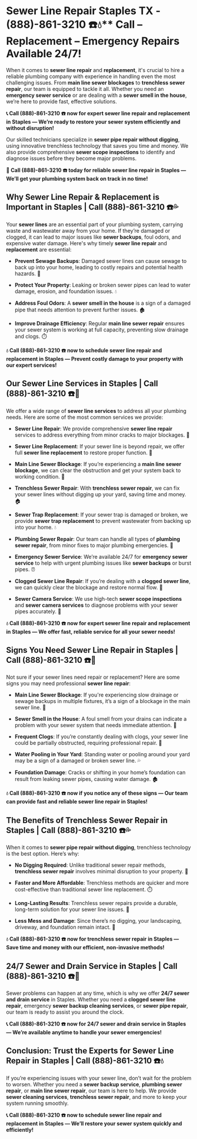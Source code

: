 # Sewer Line Repair Staples TX - (888)-861-3210 ☎️💧** Call – Replacement – Emergency Repairs Available 24/7!

When it comes to **sewer line repair** and **replacement**, it's crucial to hire a reliable plumbing company with experience in handling even the most challenging issues. From **main line sewer blockages** to **trenchless sewer repair**, our team is equipped to tackle it all. Whether you need an **emergency sewer service** or are dealing with a **sewer smell in the house**, we’re here to provide fast, effective solutions.

**📞 Call (888)-861-3210 ☎️ now for expert sewer line repair and replacement in Staples — We’re ready to restore your sewer system efficiently and without disruption!**

Our skilled technicians specialize in **sewer pipe repair without digging**, using innovative trenchless technology that saves you time and money. We also provide comprehensive **sewer scope inspections** to identify and diagnose issues before they become major problems.

**🚨 Call (888)-861-3210 ☎️ today for reliable sewer line repair in Staples — We’ll get your plumbing system back on track in no time!**

## **Why Sewer Line Repair & Replacement is Important in Staples | Call (888)-861-3210 ☎️💦**

Your **sewer lines** are an essential part of your plumbing system, carrying waste and wastewater away from your home. If they’re damaged or clogged, it can lead to major issues like **sewer backups**, foul odors, and expensive water damage. Here's why timely **sewer line repair** and **replacement** are essential:

- **Prevent Sewage Backups**: Damaged sewer lines can cause sewage to back up into your home, leading to costly repairs and potential health hazards. 🚽
- **Protect Your Property**: Leaking or broken sewer pipes can lead to water damage, erosion, and foundation issues. 💧
- **Address Foul Odors**: A **sewer smell in the house** is a sign of a damaged pipe that needs attention to prevent further issues. 🏚️
- **Improve Drainage Efficiency**: Regular **main line sewer repair** ensures your sewer system is working at full capacity, preventing slow drainage and clogs. ⏱️

**💧 Call (888)-861-3210 ☎️ now to schedule sewer line repair and replacement in Staples — Prevent costly damage to your property with our expert services!**

## **Our Sewer Line Services in Staples | Call (888)-861-3210 ☎️🔧**

We offer a wide range of **sewer line services** to address all your plumbing needs. Here are some of the most common services we provide:

- **Sewer Line Repair**: We provide comprehensive **sewer line repair** services to address everything from minor cracks to major blockages. 🔧
- **Sewer Line Replacement**: If your sewer line is beyond repair, we offer full **sewer line replacement** to restore proper function. 💪
- **Main Line Sewer Blockage**: If you’re experiencing a **main line sewer blockage**, we can clear the obstruction and get your system back to working condition. 🚿
- **Trenchless Sewer Repair**: With **trenchless sewer repair**, we can fix your sewer lines without digging up your yard, saving time and money. 🏠
- **Sewer Trap Replacement**: If your sewer trap is damaged or broken, we provide **sewer trap replacement** to prevent wastewater from backing up into your home. 💧
- **Plumbing Sewer Repair**: Our team can handle all types of **plumbing sewer repair**, from minor fixes to major plumbing emergencies. 🚽
- **Emergency Sewer Service**: We’re available 24/7 for **emergency sewer service** to help with urgent plumbing issues like **sewer backups** or burst pipes. ⏰
- **Clogged Sewer Line Repair**: If you’re dealing with a **clogged sewer line**, we can quickly clear the blockage and restore normal flow. 🚿
- **Sewer Camera Service**: We use high-tech **sewer scope inspections** and **sewer camera services** to diagnose problems with your sewer pipes accurately. 🎥

**💧 Call (888)-861-3210 ☎️ now for expert sewer line repair and replacement in Staples — We offer fast, reliable service for all your sewer needs!**

## **Signs You Need Sewer Line Repair in Staples | Call (888)-861-3210 ☎️🚨**

Not sure if your sewer lines need repair or replacement? Here are some signs you may need professional **sewer line repair**:

- **Main Line Sewer Blockage**: If you're experiencing slow drainage or sewage backups in multiple fixtures, it’s a sign of a blockage in the main sewer line. 🚿
- **Sewer Smell in the House**: A foul smell from your drains can indicate a problem with your sewer system that needs immediate attention. 💩
- **Frequent Clogs**: If you’re constantly dealing with clogs, your sewer line could be partially obstructed, requiring professional repair. 🔧
- **Water Pooling in Your Yard**: Standing water or pooling around your yard may be a sign of a damaged or broken sewer line. 💦
- **Foundation Damage**: Cracks or shifting in your home’s foundation can result from leaking sewer pipes, causing water damage. 🏚️

**💧 Call (888)-861-3210 ☎️ now if you notice any of these signs — Our team can provide fast and reliable sewer line repair in Staples!**

## **The Benefits of Trenchless Sewer Repair in Staples | Call (888)-861-3210 ☎️💦**

When it comes to **sewer pipe repair without digging**, trenchless technology is the best option. Here’s why:

- **No Digging Required**: Unlike traditional sewer repair methods, **trenchless sewer repair** involves minimal disruption to your property. 🏡
- **Faster and More Affordable**: Trenchless methods are quicker and more cost-effective than traditional sewer line replacement. ⏱️
- **Long-Lasting Results**: Trenchless sewer repairs provide a durable, long-term solution for your sewer line issues. 💪
- **Less Mess and Damage**: Since there’s no digging, your landscaping, driveway, and foundation remain intact. 🌳

**💧 Call (888)-861-3210 ☎️ now for trenchless sewer repair in Staples — Save time and money with our efficient, non-invasive methods!**

## **24/7 Sewer and Drain Service in Staples | Call (888)-861-3210 ☎️🚨**

Sewer problems can happen at any time, which is why we offer **24/7 sewer and drain service** in Staples. Whether you need a **clogged sewer line repair**, emergency **sewer backup cleaning services**, or **sewer pipe repair**, our team is ready to assist you around the clock.

**📞 Call (888)-861-3210 ☎️ now for 24/7 sewer and drain service in Staples — We’re available anytime to handle your sewer emergencies!**

## **Conclusion: Trust the Experts for Sewer Line Repair in Staples | Call (888)-861-3210 ☎️💧**

If you’re experiencing issues with your sewer line, don’t wait for the problem to worsen. Whether you need a **sewer backup service**, **plumbing sewer repair**, or **main line sewer repair**, our team is here to help. We provide **sewer cleaning services**, **trenchless sewer repair**, and more to keep your system running smoothly.

**📞 Call (888)-861-3210 ☎️ now to schedule sewer line repair and replacement in Staples — We’ll restore your sewer system quickly and efficiently!**
